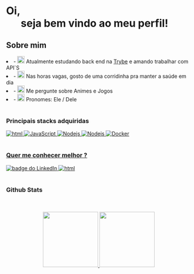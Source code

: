 <h1>Oi,<br> &nbsp &nbsp &nbsp seja bem vindo ao meu perfil!</h1>

<h2>Sobre mim</h2>
<div align="center" dir="auto">
  <div align="left" dir="auto">
    <li>- <g-emoji class="g-emoji" alias="telescope" fallback-src="https://github.githubassets.com/images/icons/emoji/unicode/1f52d.png"><img class="emoji" alt="telescope" height="20" width="20" src="https://github.githubassets.com/images/icons/emoji/unicode/1f52d.png"></g-emoji> Atualmente estudando back end na <a href="https://betrybe.com" rel="nofollow">Trybe</a> e amando trabalhar com API`S </li>
    <li>- <g-emoji class="g-emoji" alias="seedling" fallback-src="https://github.githubassets.com/images/icons/emoji/unicode/1f3c3.png?v8"><img class="emoji" alt="seedling" height="20" width="20" src="https://github.githubassets.com/images/icons/emoji/unicode/1f3c3.png?v8"></g-emoji> Nas horas vagas, gosto de uma corridinha pra manter a saúde em dia</li>
    <li>- <g-emoji class="g-emoji" alias="speech_balloon" fallback-src="https://github.githubassets.com/images/icons/emoji/unicode/1f4ac.png"><img class="emoji" alt="speech_balloon" height="20" width="20" src="https://github.githubassets.com/images/icons/emoji/unicode/1f4ac.png"></g-emoji> Me pergunte sobre Animes e Jogos</li>
    <li>- <g-emoji class="g-emoji" alias="smile" fallback-src="https://github.githubassets.com/images/icons/emoji/unicode/1f604.png"><img class="emoji" alt="smile" height="20" width="20" src="https://github.githubassets.com/images/icons/emoji/unicode/1f604.png"></g-emoji> Pronomes: Ele / Dele </li>
  </div>
</div>
<br> 

<h3>Principais stacks adquiridas</h3>

<a href="[Link perfil no html]"><img alt="html" src="https://img.shields.io/badge/HTML5-E34F26?style=for-the-badge&logo=html5&logoColor=white" />
<a href="[Link perfil no JavaScript]"><img alt="JavaScript" src="https://img.shields.io/badge/JavaScript-323330?style=for-the-badge&logo=javascript&logoColor=F7DF1E" />
<a href="[Link perfil no Nodejs]"><img alt="Nodejs" src="https://img.shields.io/badge/Node.js-339933?style=for-the-badge&logo=nodedotjs&logoColor=white" />
<a href="[Link perfil no Nodejs]"><img alt="Nodejs" src="https://img.shields.io/badge/Sequelize-52B0E7?style=for-the-badge&logo=Sequelize&logoColor=white" /> <a href="[Link perfil no Docker]"><img alt="Docker" src="https://img.shields.io/badge/Docker-2CA5E0?style=for-the-badge&logo=docker&logoColor=white" />
<br> <br> 
<h3>Quer me conhecer melhor ?</h3> 
<a href="https://www.linkedin.com/in/thiago-lordello-b3418aaa/" rel="nofollow">
  <img src="https://camo.githubusercontent.com/a80d00f2 3720d0bc9f55481cfcd77ab79e141606829cf16ec43f8cacc7741e46/68747470733a2f2f696d672e736869656c64732e696f2f62616467652f4c696e6b6564496e2d3030373742353f7374796c653d666f722d7468652d6261646765266c6f676f3d6c696e6b6564696e266c6f676f436f6c6f723d7768697465" alt="badge do LinkedIn" data-canonical-src="https://img.shields.io/badge/LinkedIn-0077B5?style=for-the-badge&amp;logo=linkedin&amp;logoColor=white" style="max-width: 100%;"> <a href="[Link perfil no html]"><img alt="html" src="https://img.shields.io/badge/Microsoft_Outlook-0078D4?style=for-the-badge&logo=microsoft-outlook&logoColor=white" />     
</a>
  <br><br>
 <h3>Github Stats</h3>
 <div align="center">
  
   <br>
  <br>
  <tr>
    <td>
  <a href="https://github.com/thiagolordello">
    <a href =" https://github.com/anuraghazra/github-readme-stats ">
  <img  height="150em" src ="https://github-readme-stats.vercel.app/api?username=thiagolordello&show_icons=true&theme=calm" style="max-width: 100%;"/>
 </a>
  </a>
</td>
    <td>
  <a href="https://github.com/thiagolordello">
     <img height="150em" src ="https://github-readme-stats.vercel.app/api/top-langs/?username=thiagolordello&langs_count=8&layout=compact&theme=calm" style="max-width: 50%;"/>
 </a>
</td>
  </tr>
   
 </div>

